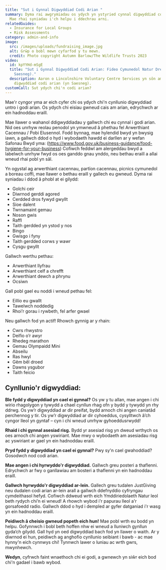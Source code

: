 ```yaml
---
title: "Sut i Gynnal Digwyddiad Codi Arian "
summary: Dyma rai awgrymiadau os ydych yn ystyried cynnal digwyddiad codi arian.
  Mae rhai syniadau i'ch helpu i ddechrau arni.
relatedGuides:
  - Insurance for Local Groups
  - Risk Assessments
category: admin-and-info
image:
  src: /images/uploads/fundraising_image.jpg
  alt: Grŵp o bobl mewn cyfarfod y tu mewn.
  credit: Photo copyright Autumn Barlow/The Wildlife Trusts 2023
video:
  id: kpYYHd-mSgE
  title: "Sut i Gynnal Digwyddiad Codi Arian: Fideo Cymunedol Natur Drew Nesaf (yn
    Saesneg)."
  description: Aaron o Lincolnshire Voluntary Centre Services yn sôn am gynnal
    digwyddiad codi arian (yn Saesneg).
customCall: Sut ydych chi'n codi arian?
---
```

Mae'r cyngor yma ar eich cyfer chi os ydych chi'n cynllunio digwyddiad untro i godi arian. Os ydych chi eisiau gwneud cais am arian, edrychwch ar ein hadnoddau eraill.


Mae llawer o wahanol ddigwyddiadau y gallwch chi eu cynnal i godi arian. Nid oes unrhyw reolau penodol yn ymwneud â phethau fel Arwerthiant Cacennau / Pobi Elusennol. Fodd bynnag, mae hylendid bwyd yn bwysig iawn, a gallwch ddod o hyd i wybodaeth hawdd ei darllen ar y wefan Safonau Bwyd yma: (https://www.food.gov.uk/business-guidance/food-hygiene-for-your-business) Cofiwch feddwl am alergeddau bwyd a labelwch unrhyw fwyd os oes ganddo gnau ynddo, neu bethau eraill a allai wneud rhai pobl yn sâl.


Yn ogystal ag arwerthiant cacennau, partïon cacennau, picnics cymunedol a boreau coffi, mae llawer o bethau eraill y gallech eu gwneud. Dyma rai syniadau i ddod â phobl at ei gilydd:



* Golchi ceir
* Diwrnod gerddi agored
* Cerdded dros fywyd gwyllt
* Sioe dalent
* Twrnamaint gemau
* Noson gwis
* Raffl
* Taith gerdded yn ystod y nos
* Bingo
* Gwisgo i fyny
* Taith gerdded corws y wawr
* Cysgu gwyllt

Gallwch werthu pethau:

* Arwerthiant llyfrau
* Arwerthiant celf a chrefft
* Arwerthiant dewch a phrynu
* Ocsiwn

Gall pobl gael eu noddi i wneud pethau fel:

* Eillio eu gwallt
* Tawelwch noddedig
* Rhoi’r gorau i rywbeth, fel arfer gwael

Neu gallwch fod yn actif! Rhowch gynnig ar y rhain:

* Cwrs rhwystro
* Deifio o’r awyr
* Rhedeg marathon
* Gemau Olympaidd Mini
* Abseilu
* Ras hwyl
* Gêm bêl droed
* Dawns ysgubor
* Taith feicio



## Cynllunio'r digwyddiad:

**Ble fydd y digwyddiad yn cael ei gynnal?** Os yw y tu allan, mae angen i chi wirio rhagolygon y tywydd a chael cynllun rhag ofn y bydd y tywydd yn rhy ddrwg. Os yw’r digwyddiad ar dir preifat, bydd arnoch chi angen caniatâd perchennog y tir. Os yw’r digwyddiad ar dir cyhoeddus, cysylltwch â’ch cyngor lleol yn gyntaf – cyn i chi wneud unrhyw gyhoeddusrwydd!


**Rhaid i chi gynnal asesiad risg.** Bydd yr asesiad risg yn dweud wrthych os oes arnoch chi angen yswiriant. Mae mwy o wybodaeth am asesiadau risg ac yswiriant ar gael yn ein hadnoddau eraill.


**Pryd fydd y digwyddiad yn cael ei gynnal?** Pwy sy'n cael gwahoddiad? Gosodwch nod codi arian.


**Mae angen i chi hyrwyddo'r digwyddiad.** Gallwch greu posteri a thaflenni. Edrychwch ar fwy o ganllawiau am bosteri a thaflenni yn ein hadnoddau eraill.


**Gallwch hyrwyddo'r digwyddiad ar-lein.** Gallech greu tudalen JustGiving neu dudalen codi arian ar-lein arall a gallwch ddefnyddio cyfryngau cymdeithasol hefyd. Cofiwch ddweud wrth eich Ymddiriedolaeth Natur leol beth rydych chi’n ei wneud! A rhowch wybod i'r papurau lleol a'r gorsafoedd radio. Gallwch ddod o hyd i dempled ar gyfer datganiad i'r wasg yn ein hadnoddau eraill.


**Peidiwch â cheisio gwneud popeth eich hun!** Mae pobl wrth eu bodd yn helpu. Gofynnwch i bobl beth hoffen nhw ei wneud a lluniwch gynllun gyda’ch gilydd. Gall hyd yn oed digwyddiad bach fod yn llawer o waith. Ar y diwrnod ei hun, peidiwch ag anghofio cynllunio seibiant i bawb - ac mae hynny'n eich cynnwys chi! Tynnwch lawer o luniau ac wrth gwrs, mwynhewch.


**Wedyn**, cyfrwch faint wnaethoch chi ei godi, a gwnewch yn siŵr eich bod chi'n gadael i bawb wybod.
